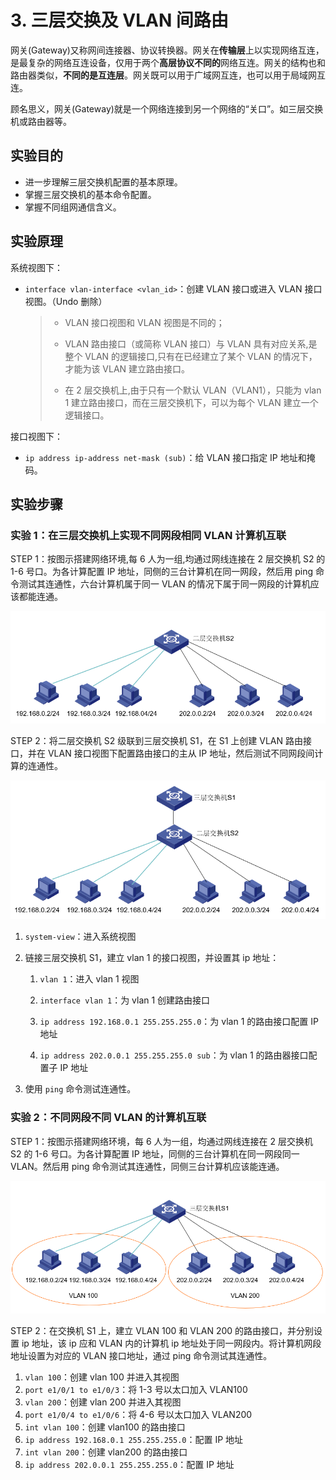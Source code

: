 # 3. 三层交换及 VLAN 间路由

网关(Gateway)又称网间连接器、协议转换器。网关在**传输层**上以实现网络互连，是最复杂的网络互连设备，仅用于两个**高层协议不同的**网络互连。网关的结构也和路由器类似，**不同的是互连层**。网关既可以用于广域网互连，也可以用于局域网互连。

顾名思义，网关(Gateway)就是一个网络连接到另一个网络的“关口”。如三层交换机或路由器等。

## 实验目的

- 进一步理解三层交换机配置的基本原理。
- 掌握三层交换机的基本命令配置。
- 掌握不同组网通信含义。

## 实验原理

系统视图下：

- `interface vlan-interface <vlan_id>`：创建 VLAN 接口或进入 VLAN 接口视图。（Undo 删除）

  > - VLAN 接口视图和 VLAN 视图是不同的；
  >
  > - VLAN 路由接口（或简称 VLAN 接口）与 VLAN 具有对应关系,是整个 VLAN 的逻辑接口,只有在已经建立了某个 VLAN 的情况下，才能为该 VLAN 建立路由接口。
  >
  > - 在 2 层交换机上,由于只有一个默认 VLAN（VLAN1），只能为 vlan 1 建立路由接口，而在三层交换机下，可以为每个 VLAN 建立一个逻辑接口。

接口视图下：

- `ip address ip-address net-mask (sub)`：给 VLAN 接口指定 IP 地址和掩码。

## 实验步骤

### 实验 1：在三层交换机上实现不同网段相同 VLAN 计算机互联

STEP 1：按图示搭建网络环境,每 6 人为一组,均通过网线连接在 2 层交换机 S2 的 1-6 号口。为各计算配置 IP 地址，同侧的三台计算机在同一网段，然后用 ping 命令测试其连通性，六台计算机属于同一 VLAN 的情况下属于同一网段的计算机应该都能连通。

![image-20230314170054429](./03-三层交换及VLAN间路由.assets/image-20230314170054429.png)

STEP 2：将二层交换机 S2 级联到三层交换机 S1，在 S1 上创建 VLAN 路由接口，并在 VLAN 接口视图下配置路由接口的主从 IP 地址，然后测试不同网段间计算的连通性。

![image-20230314170120240](./03-三层交换及VLAN间路由.assets/image-20230314170120240.png)

1. `system-view`：进入系统视图

2. 链接三层交换机 S1，建立 vlan 1 的接口视图，并设置其 ip 地址：

   1. `vlan 1`：进入 vlan 1 视图

   2. `interface vlan 1`：为 vlan 1 创建路由接口
   3. `ip address 192.168.0.1 255.255.255.0`：为 vlan 1 的路由接口配置 IP 地址
   4. `ip address 202.0.0.1 255.255.255.0 sub`：为 vlan 1 的路由器接口配置子 IP 地址

3. 使用 `ping` 命令测试连通性。

### 实验 2：不同网段不同 VLAN 的计算机互联

STEP 1：按图示搭建网络环境，每 6 人为一组，均通过网线连接在 2 层交换机 S2 的 1-6 号口。为各计算配置 IP 地址，同侧的三台计算机在同一网段同一 VLAN。然后用 ping 命令测试其连通性，同侧三台计算机应该能连通。

![image-20230314170450886](./03-三层交换及VLAN间路由.assets/image-20230314170450886.png)

STEP 2：在交换机 S1 上，建立 VLAN 100 和 VLAN 200 的路由接口，并分别设置 ip 地址，该 ip 应和 VLAN 内的计算机 ip 地址处于同一网段内。将计算机网段地址设置为对应的 VLAN 接口地址，通过 ping 命令测试其连通性。

1. `vlan 100`：创建 vlan 100 并进入其视图
2. `port e1/0/1 to e1/0/3`：将 1-3 号以太口加入 VLAN100
3. `vlan 200`：创建 vlan 200 并进入其视图
4. `port e1/0/4 to e1/0/6`：将 4-6 号以太口加入 VLAN200
5. `int vlan 100`：创建 vlan100 的路由接口
6. `ip address 192.168.0.1 255.255.255.0`：配置 IP 地址
7. `int vlan 200`：创建 vlan200 的路由接口
8. `ip address 202.0.0.1 255.255.255.0`：配置 IP 地址
